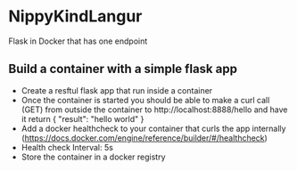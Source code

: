 # NippyKindLangur
Flask in Docker that has one endpoint

## Build a container with a simple flask app

+ Create a resftul flask app that run inside a container
+ Once the container is started you should be able to make a curl call (GET) from outside the container to http://localhost:8888/hello and have it return { "result": "hello world" }
+ Add a docker healthcheck to your container that curls the app internally (https://docs.docker.com/engine/reference/builder/#/healthcheck)
+ Health check Interval: 5s
+ Store the container in a docker registry
